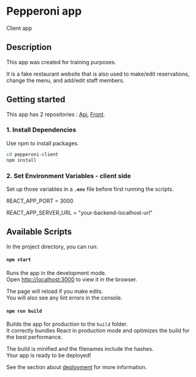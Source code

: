 # Pepperoni app
Client app

## Description
This app was created for training purposes.

It is a fake restaurant website that is also used to make/edit reservations, change the menu, and add/edit staff members.


## Getting started
This app has 2 repositories : [Api](https://github.com/abwashere/pepperoni-server),
[Front](https://github.com/abwashere/pepperoni-client).


### 1. Install Dependencies

Use npm to install packages.
```bash
cd pepperoni-client
npm install
```

### 2. Set Environment Variables - client side

Set up those variables in a **`.env`** file before first running the scripts.

REACT_APP_PORT = 3000

REACT_APP_SERVER_URL = "your-backend-localhost-url"

## Available Scripts

In the project directory, you can run:

#### `npm start`

Runs the app in the development mode.\
Open [http://localhost:3000](http://localhost:3000) to view it in the browser.

The page will reload if you make edits.\
You will also see any lint errors in the console.

#### `npm run build`

Builds the app for production to the `build` folder.\
It correctly bundles React in production mode and optimizes the build for the best performance.

The build is minified and the filenames include the hashes.\
Your app is ready to be deployed!

See the section about [deployment](https://facebook.github.io/create-react-app/docs/deployment) for more information.
